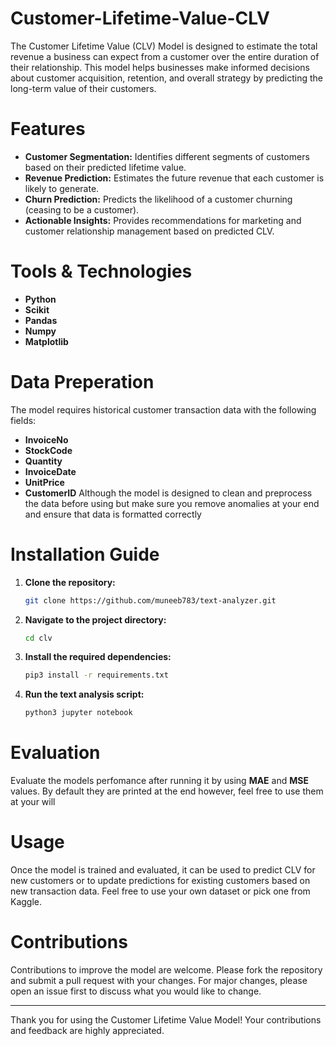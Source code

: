 # Customer-Lifetime-Value-CLV
The Customer Lifetime Value (CLV) Model is designed to estimate the total revenue a business can expect from a customer over the entire duration of their relationship. This model helps businesses make informed decisions about customer acquisition, retention, and overall strategy by predicting the long-term value of their customers.
# Features
- **Customer Segmentation:** Identifies different segments of customers based on their predicted lifetime value.
- **Revenue Prediction:** Estimates the future revenue that each customer is likely to generate.
- **Churn Prediction:** Predicts the likelihood of a customer churning (ceasing to be a customer).
- **Actionable Insights:** Provides recommendations for marketing and customer relationship management based on predicted CLV.
# Tools & Technologies
- **Python**
- **Scikit**
- **Pandas**
- **Numpy**
- **Matplotlib**
# Data Preperation 
The model requires historical customer transaction data with the following fields:
- **InvoiceNo**
- **StockCode**
- **Quantity**
- **InvoiceDate**
- **UnitPrice**
- **CustomerID**
Although the model is designed to clean and preprocess the data before using but make sure you remove anomalies at your end and ensure that data is formatted correctly
# Installation Guide
1. **Clone the repository:**

    ```sh
    git clone https://github.com/muneeb783/text-analyzer.git
    ```
2. **Navigate to the project directory:**

    ```sh
    cd clv
    ```
3. **Install the required dependencies:**
   
    ```sh
    pip3 install -r requirements.txt
    ```
4. **Run the text analysis script:**
   
    ```sh
    python3 jupyter notebook
    ```
# Evaluation
Evaluate the models perfomance after running it by using **MAE** and **MSE** values. By default they are printed at the end however, feel free to use them at your will
# Usage
Once the model is trained and evaluated, it can be used to predict CLV for new customers or to update predictions for existing customers based on new transaction data. Feel free to use your own dataset or pick one from Kaggle.
# Contributions 
Contributions to improve the model are welcome. Please fork the repository and submit a pull request with your changes. For major changes, please open an issue first to discuss what you would like to change.

---
Thank you for using the Customer Lifetime Value Model! Your contributions and feedback are highly appreciated.
